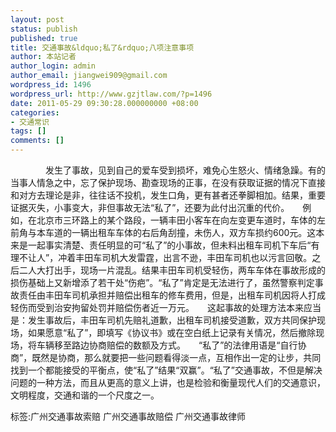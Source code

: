```yaml
---
layout: post
status: publish
published: true
title: 交通事故&ldquo;私了&rdquo;八项注意事项
author: 本站记者
author_login: admin
author_email: jiangwei909@gmail.com
wordpress_id: 1496
wordpress_url: http://www.gzjtlaw.com/?p=1496
date: 2011-05-29 09:30:28.000000000 +08:00
categories:
- 交通常识
tags: []
comments: []
---
```

　　　　发生了事故，见到自己的爱车受到损坏，难免心生怒火、情绪急躁。有的当事人情急之中，忘了保护现场、勘查现场的正事，在没有获取证据的情况下直接和对方去理论是非，往往话不投机，发生口角，更有甚者还拳脚相加。结果，重要证据灭失，小事变大，非但事故无法&ldquo;私了&rdquo;，还要为此付出沉重的代价。　　例如，在北京市三环路上的某个路段，一辆丰田小客车在向左变更车道时，车体的左前角与本车道的一辆出租车车体的右后角刮撞，未伤人，双方车损约600元。这本来是一起事实清楚、责任明显的可&ldquo;私了&rdquo;的小事故，但未料出租车司机下车后&ldquo;有理不让人&rdquo;，冲着丰田车司机大发雷霆，出言不逊，丰田车司机也以污言回敬。之后二人大打出手，现场一片混乱。结果丰田车司机受轻伤，两车车体在事故形成的损伤基础上又新增添了若干处&ldquo;伤疤&rdquo;。&ldquo;私了&rdquo;肯定是无法进行了，虽然警察判定事故责任由丰田车司机承担并赔偿出租车的修车费用，但是，出租车司机因将人打成轻伤而受到治安拘留处罚并赔偿伤者近一万元。　　这起事故的处理方法本来应当是：发生事故后，丰田车司机先赔礼道歉，出租车司机接受道歉，双方共同保护现场，如果愿意&ldquo;私了&rdquo;，即填写《协议书》或在空白纸上记录有关情况，然后撤除现场，将车辆移至路边协商赔偿的数额及方式。　　&ldquo;私了&rdquo;的法律用语是&ldquo;自行协商&rdquo;，既然是协商，那么就要把一些问题看得淡一点，互相作出一定的让步，共同找到一个都能接受的平衡点，使&ldquo;私了&rdquo;结果&ldquo;双赢&rdquo;。&ldquo;私了&rdquo;交通事故，不但是解决问题的一种方法，而且从更高的意义上讲，也是检验和衡量现代人们的交通意识，文明程度，交通和谐的一个尺度之一。标签:广州交通事故索赔 广州交通事故赔偿 广州交通事故律师
